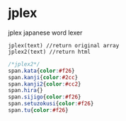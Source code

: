 # jplex
jplex japanese word lexer
```
jplex(text) //return original array
jplex2(text) //return html
```
```css
/*jplex2*/
span.kata{color:#f26}
span.kanji{color:#2cc}
span.kanji2{color:#cc2}
span.hira{}
span.sijigo{color:#f26}
span.setuzokusi{color:#f26}
span.tu{color:#f26}
```

